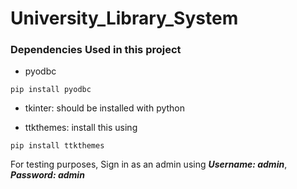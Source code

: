 # University_Library_System

### Dependencies Used in this project

* pyodbc
```
pip install pyodbc
```

* tkinter: should be installed with python

* ttkthemes: install this using
```
pip install ttkthemes
```

For testing purposes, Sign in as an admin using <b><i>Username: admin</i></b>, <b><i>Password: admin</i></b>
